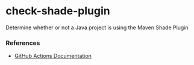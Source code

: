 # check-shade-plugin
Determine whether or not a Java project is using the Maven Shade Plugin

### References
- [GitHub Actions Documentation](https://docs.github.com/en/actions/sharing-automations)
